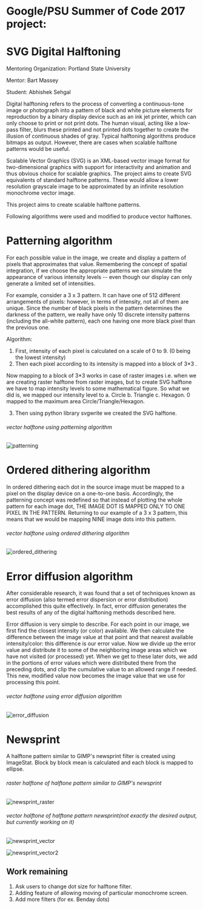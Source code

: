 # Google/PSU Summer of Code 2017 project: 
# SVG Digital Halftoning
Mentoring Organization: Portland State University

Mentor: Bart Massey

Student: Abhishek Sehgal


Digital halftoning refers to the process of converting a continuous-tone image or photograph into a pattern of black and white picture elements for reproduction by a binary display device such as an ink jet printer, which can only choose to print or not print dots. The human visual, acting like a low-pass filter, blurs these printed and not printed dots together to create the illusion of continuous shades of gray. Typical halftoning algorithms produce bitmaps as output. However, there are cases when scalable halftone patterns would be useful.

Scalable Vector Graphics (SVG) is an XML-based vector image format for two-dimensional graphics with support for interactivity and animation and thus obvious choice for scalable graphics. The project aims to create SVG equivalents of standard halftone patterns. These would allow a lower resolution grayscale image to be approximated by an infinite resolution monochrome vector image.

This project aims to create scalable halftone patterns.


Following algorithms were used and modified to produce vector halftones.


# Patterning algorithm


For each possible value in the image, we create and display a pattern of pixels that approximates that value. Remembering the concept of spatial integration, if we choose the appropriate patterns we can simulate the appearance of various intensity levels -- even though our display can only generate a limited set of intensities.

For example, consider a 3 x 3 pattern. It can have one of 512 different arrangements of pixels:  however, in terms of intensity, not all of them are unique.  Since the number of black pixels in the pattern determines the darkness of the pattern, we really have only 10 discrete intensity patterns (including the all-white pattern), each one having one more black pixel than the previous one.

Algorithm:
1. First, intensity of each pixel is calculated on a scale of 0 to 9. (0 being the lowest intensity)
2. Then each pixel according to its intensity is mapped into a block of 3*3 . 

Now mapping to a block of 3*3 works in case of raster images i.e. when we are creating raster halftone from raster images, but to create SVG halftone we have to map intensity levels to some mathematical figure. 
So what we did is, we mapped our intensity level to 
 a. Circle
 b. Triangle
 c. Hexagon. 
0 mapped to the maximum area Circle/Triangle/Hexagon. 

3. Then using python library svgwrite we created the SVG halftone.

###### vector halftone using patterning algorithm

![patterning](https://user-images.githubusercontent.com/10050718/28525415-cad2fabc-70a1-11e7-8d8c-99adbc10db0c.png)


# Ordered dithering algorithm


In ordered dithering each dot in the source image must be mapped to a pixel on the display device on a one-to-one basis.  Accordingly, the patterning concept was redefined so that instead of plotting the whole pattern for each image dot, THE IMAGE DOT IS MAPPED ONLY TO ONE PIXEL IN THE PATTERN. Returning to our example of a 3 x 3 pattern, this means that we
would be mapping NINE image dots into this pattern.

###### vector halftone using ordered dithering algorithm

![ordered_dithering](https://user-images.githubusercontent.com/10050718/28525499-128687d4-70a2-11e7-9c8f-c786ac743f47.png)


# Error diffusion algorithm


After considerable research, it was found that a set of techniques known as error diffusion (also termed error dispersion or error distribution) accomplished this quite effectively. In fact, error diffusion generates the best results of any of the digital halftoning methods described here. 

Error diffusion is very simple to describe. For each point in our image, we first find the closest intensity (or color) available. We then calculate the difference between the image value at that point and that nearest available intensity/color: this difference is our error value. Now we divide up the error value and distribute it to some of the neighboring image areas which we have not visited (or processed) yet. When we get to these later dots, we add in the portions of error values which were distributed there from the preceding dots, and clip the cumulative value to an allowed range if needed. This new, modified value now becomes the image value that we use for processing this point.

###### vector halftone using error diffusion algorithm

![error_diffusion](https://user-images.githubusercontent.com/10050718/28525586-5911cfb0-70a2-11e7-8126-2f51227c1d7f.png)


# Newsprint


A halftone pattern similar to GIMP's newsprint filter is created using ImageStat. Block by block mean is calculated and each block is mapped to ellipse.

###### raster halftone of halftone pattern similar to GIMP's newsprint

![newsprint_raster](https://user-images.githubusercontent.com/10050718/28525733-cb0f2f4a-70a2-11e7-9fd4-6f4f5966ab29.png)

###### vector halftone of halftone pattern newsprint(not exactly the desired output, but currently working on it) 

![newsprint_vector](https://user-images.githubusercontent.com/10050718/28525756-ebaf5c8e-70a2-11e7-8cde-623da9a964f1.png)

![newsprint_vector2](https://user-images.githubusercontent.com/10050718/28525801-1187e5fc-70a3-11e7-9268-18afb790871c.png)

## Work remaining
1. Ask users to change dot size for halftone filter.
2. Adding feature of allowing moving of particular monochrome screen.
3. Add more filters (for ex. Benday dots)

